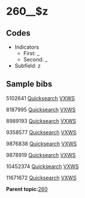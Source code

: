 # 260\_\_$z

## Codes

-   Indicators
    -   First: \_
    -   Second: \_
-   Subfield: z

## Sample bibs

5102641 [Quicksearch](https://search.library.yale.edu/catalog/5102641) [VXWS](http://prodorbis.library.yale.edu:7014/vxws/GetHoldingsService?bibId=5102641)

8187995 [Quicksearch](https://search.library.yale.edu/catalog/8187995) [VXWS](http://prodorbis.library.yale.edu:7014/vxws/GetHoldingsService?bibId=8187995)

8989193 [Quicksearch](https://search.library.yale.edu/catalog/8989193) [VXWS](http://prodorbis.library.yale.edu:7014/vxws/GetHoldingsService?bibId=8989193)

9358577 [Quicksearch](https://search.library.yale.edu/catalog/9358577) [VXWS](http://prodorbis.library.yale.edu:7014/vxws/GetHoldingsService?bibId=9358577)

9876838 [Quicksearch](https://search.library.yale.edu/catalog/9876838) [VXWS](http://prodorbis.library.yale.edu:7014/vxws/GetHoldingsService?bibId=9876838)

9878919 [Quicksearch](https://search.library.yale.edu/catalog/9878919) [VXWS](http://prodorbis.library.yale.edu:7014/vxws/GetHoldingsService?bibId=9878919)

10452374 [Quicksearch](https://search.library.yale.edu/catalog/10452374) [VXWS](http://prodorbis.library.yale.edu:7014/vxws/GetHoldingsService?bibId=10452374)

11671672 [Quicksearch](https://search.library.yale.edu/catalog/11671672) [VXWS](http://prodorbis.library.yale.edu:7014/vxws/GetHoldingsService?bibId=11671672)

**Parent topic:**[260](../../tags/260/260.md)

